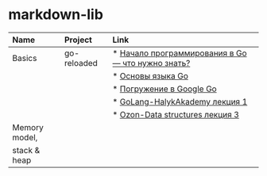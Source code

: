 # markdown-lib


|    **Name**   |   **Project**   |                                                         **Link**                                                                                      |
|:------------- |:--------------- |:------------------------------------------------------------------------------------------------------------------------------------------------------|
|   Basics      |   go-reloaded   | * [Начало программирования в Go — что нужно знать?](https://golangify.com/go-beginning)                                                               |
|               |                 | * [Основы языка Go](https://metanit.com/go/tutorial/2.1.php)                                                                                          |
|               |                 | * [Погружение в Google Go](https://www.youtube.com/playlistlist=PLBOo6DBmP5V9CAXxxl6EZxZpMmT_4ZOca)                                                   |
|               |                 | * [GoLang-HalykAkademy лекция 1](https://aitube.kz/video?id=8b93f9e3-cdd2-43c1-a449-a207c69d39bb&playlistId=c6cd0a6e-f01e-42ca-9cba-c776ef95ec26)     |
|               |                 | * [Ozon-Data structures лекция 3](https://drive.google.com/file/d/1N2fnD9HpmuR0Buoz8neAd95CtAuPduzw/view?usp=sharing)                                 |
| Memory model, |
| stack & heap  |                 |                                                                                                                                                       |
